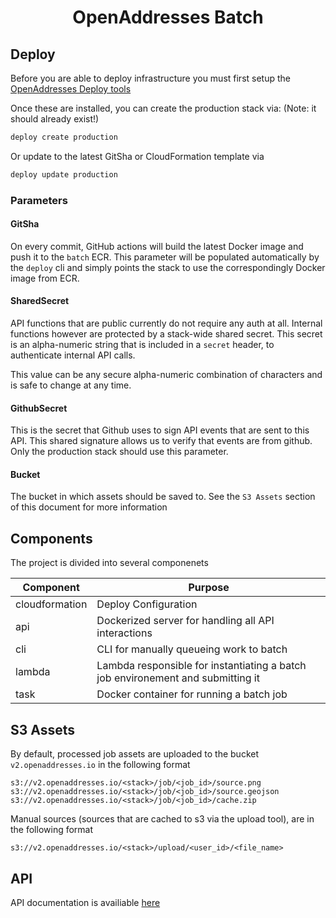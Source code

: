 <h1 align=center>OpenAddresses Batch</h1>

## Deploy

Before you are able to deploy infrastructure you must first setup the [OpenAddresses Deploy tools](https://github.com/openaddresses/deploy)

Once these are installed, you can create the production stack via:
(Note: it should already exist!)

```sh
deploy create production
```

Or update to the latest GitSha or CloudFormation template via

```sh
deploy update production
```

### Parameters

#### GitSha

On every commit, GitHub actions will build the latest Docker image and push it to the `batch` ECR.
This parameter will be populated automatically by the `deploy` cli and simply points the stack
to use the correspondingly Docker image from ECR.

#### SharedSecret

API functions that are public currently do not require any auth at all. Internal functions however are protected
by a stack-wide shared secret. This secret is an alpha-numeric string that is included in a `secret` header, to
authenticate internal API calls.

This value can be any secure alpha-numeric combination of characters and is safe to change at any time.

#### GithubSecret

This is the secret that Github uses to sign API events that are sent to this API. This shared signature allows
us to verify that events are from github. Only the production stack should use this parameter.

#### Bucket

The bucket in which assets should be saved to. See the `S3 Assets` section of this document for more information

## Components

The project is divided into several componenets

| Component | Purpose |
| --------- | ------- |
| cloudformation | Deploy Configuration |
| api | Dockerized server for handling all API interactions |
| cli | CLI for manually queueing work to batch |
| lambda | Lambda responsible for instantiating a batch job environement and submitting it |
| task | Docker container for running a batch job |

## S3 Assets

By default, processed job assets are uploaded to the bucket `v2.openaddresses.io` in the following format

```
s3://v2.openaddresses.io/<stack>/job/<job_id>/source.png
s3://v2.openaddresses.io/<stack>/job/<job_id>/source.geojson
s3://v2.openaddresses.io/<stack>/job/<job_id>/cache.zip
```

Manual sources (sources that are cached to s3 via the upload tool), are in the following format
```
s3://v2.openaddresses.io/<stack>/upload/<user_id>/<file_name>
```

## API

API documentation is availiable [here](http://staging.openaddresses.io/docs/)
